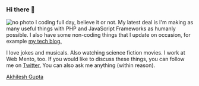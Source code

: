 ### Hi there 👋

<!--
**akhilh2o/akhilh2o** is a ✨ _special_ ✨ repository because its `README.md` (this file) appears on your GitHub profile.

Here are some ideas to get you started:

- 🔭 I’m currently working on ...
- 🌱 I’m currently learning ...
- 👯 I’m looking to collaborate on ...
- 🤔 I’m looking for help with ...
- 💬 Ask me about ...
- 📫 How to reach me: ...
- 😄 Pronouns: ...
- ⚡ Fun fact: ...
-->
<img src="https://www.appliedminds.in/slider/banner5.jpg" alt="no photo"></img>
I coding full day, believe it or not. My latest deal is I'm making as many useful things with PHP and JavaScript Frameworks as humanly possible. I also have some non-coding things that I update on occasion, for example <a href="http://www.technicalassistent.blogspot.com/"> my tech blog.</a>

I love jokes and musicals. Also watching science fiction movies. I work at Web Mento, too. If you would like to discuss these things, you can follow me on <a href="https://www.twitter.com/akhilh2o">Twitter.</a> You can also ask me anything (within reason).

<div class="LI-profile-badge"  data-version="v1" data-size="medium" data-locale="en_US" data-type="vertical" data-theme="light" data-vanity="akhilh2o"><a class="LI-simple-link" href='https://in.linkedin.com/in/akhilh2o?trk=profile-badge'>Akhilesh Gupta</a></div>
